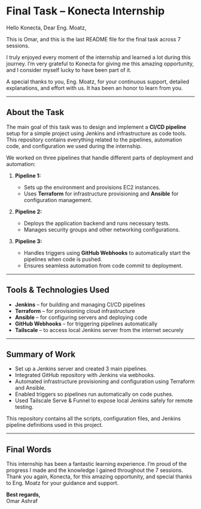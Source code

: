 # Final Task – Konecta Internship

Hello Konecta, Dear Eng. Moatz,  

This is Omar, and this is the last README file for the final task across 7 sessions.  

I truly enjoyed every moment of the internship and learned a lot during this journey. I’m very grateful to Konecta for giving me this amazing opportunity, and I consider myself lucky to have been part of it.  

A special thanks to you, Eng. Moatz, for your continuous support, detailed explanations, and effort with us. It has been an honor to learn from you.  

---

## About the Task

The main goal of this task was to design and implement a **CI/CD pipeline** setup for a simple project using Jenkins and infrastructure as code tools. This repository contains everything related to the pipelines, automation code, and configuration we used during the internship.

We worked on three pipelines that handle different parts of deployment and automation:

1. **Pipeline 1:**  
   - Sets up the environment and provisions EC2 instances.  
   - Uses **Terraform** for infrastructure provisioning and **Ansible** for configuration management.

2. **Pipeline 2:**  
   - Deploys the application backend and runs necessary tests.  
   - Manages security groups and other networking configurations.

3. **Pipeline 3:**  
   - Handles triggers using **GitHub Webhooks** to automatically start the pipelines when code is pushed.  
   - Ensures seamless automation from code commit to deployment.

---

## Tools & Technologies Used

- **Jenkins** – for building and managing CI/CD pipelines  
- **Terraform** – for provisioning cloud infrastructure  
- **Ansible** – for configuring servers and deploying code  
- **GitHub Webhooks** – for triggering pipelines automatically  
- **Tailscale** – to access local Jenkins server from the internet securely  

---

## Summary of Work

- Set up a Jenkins server and created 3 main pipelines.  
- Integrated GitHub repository with Jenkins via webhooks.  
- Automated infrastructure provisioning and configuration using Terraform and Ansible.  
- Enabled triggers so pipelines run automatically on code pushes.  
- Used Tailscale Serve & Funnel to expose local Jenkins safely for remote testing.  

This repository contains all the scripts, configuration files, and Jenkins pipeline definitions used in this project.

---

## Final Words

This internship has been a fantastic learning experience. I’m proud of the progress I made and the knowledge I gained throughout the 7 sessions. Thank you again, Konecta, for this amazing opportunity, and special thanks to Eng. Moatz for your guidance and support.  

**Best regards,**  
Omar Ashraf
